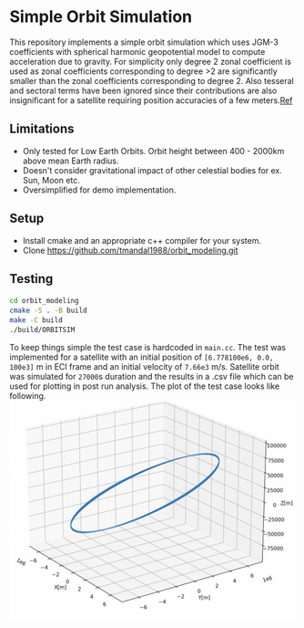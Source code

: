 # Simple Orbit Simulation
This repository implements a simple orbit simulation which uses JGM-3 coefficients with spherical harmonic geopotential model to compute acceleration due to gravity. For simplicity only degree 2 zonal coefficient is used as zonal coefficients corresponding to degree >2 are significantly smaller than the zonal coefficients corresponding to degree 2. Also tesseral and sectoral terms have been ignored since their contributions are also insignificant for a satellite requiring position accuracies of a few meters.[Ref](https://spsweb.fltops.jpl.nasa.gov/portaldataops/mpg/MPG_Docs/Source%20Docs/gravity-SphericalHarmonics.pdf)

## Limitations

- Only tested for Low Earth Orbits. Orbit height between 400 - 2000km above mean Earth radius.
- Doesn't consider gravitational impact of other celestial bodies for ex. Sun, Moon etc.
- Oversimplified for demo implementation.

## Setup
- Install cmake and an appropriate c++ compiler for your system.
- Clone https://github.com/tmandal1988/orbit_modeling.git

## Testing
```sh
cd orbit_modeling
cmake -S . -B build
make -C build
./build/ORBITSIM
```
To keep things simple the test case is hardcoded in `main.cc`. The test was implemented for a satellite with an initial position of  `[6.778100e6, 0.0, 100e3]` m in ECI frame and an initial velocity of `7.66e3` m/s. Satellite orbit was simulated for `27000`s duration and the results in a .csv file which can be used for plotting in post run analysis. The plot of the test case looks like following.
![Test Satellite Orbit](orbit_plot.png)